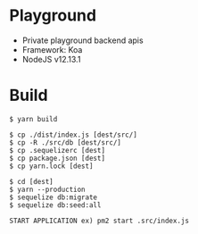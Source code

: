 # Playground
- Private playground backend apis
- Framework: Koa
- NodeJS v12.13.1

# Build
```shell script
$ yarn build

$ cp ./dist/index.js [dest/src/]
$ cp -R ./src/db [dest/src/]
$ cp .sequelizerc [dest]
$ cp package.json [dest]
$ cp yarn.lock [dest]

$ cd [dest]
$ yarn --production
$ sequelize db:migrate
$ sequelize db:seed:all

START APPLICATION ex) pm2 start .src/index.js
```
